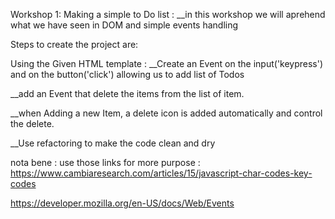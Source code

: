 Workshop 1:
Making a simple to Do list :
__in this workshop we will aprehend what we have seen in DOM and simple events handling

Steps to create the project are:

Using the Given HTML template :
__Create an Event on the input('keypress') and on the button('click') allowing us to add list of Todos

__add an Event that delete the items from the list of item.

__when Adding a new Item, a delete icon is added automatically and control the delete.

__Use refactoring to make the code clean and dry

nota bene :
use those links for more purpose :
https://www.cambiaresearch.com/articles/15/javascript-char-codes-key-codes

https://developer.mozilla.org/en-US/docs/Web/Events